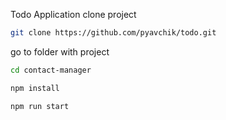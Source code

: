 Todo Application
clone project
```bash
git clone https://github.com/pyavchik/todo.git
```
go to folder with project
```bash
cd contact-manager
```
```bash
npm install
```
```bash
npm run start
```